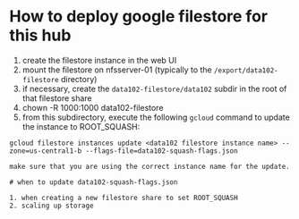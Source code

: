 # How to deploy google filestore for this hub

1. create the filestore instance in the web UI
2. mount the filestore on nfsserver-01 (typically to the `/export/data102-filestore` directory)
3. if necessary, create the `data102-filestore/data102` subdir in the root of that filestore share
4. chown -R 1000:1000 data102-filestore
5. from this subdirectory, execute the following `gcloud` command to update the instance to ROOT_SQUASH:
```
gcloud filestore instances update <data102 filestore instance name> --zone=us-central1-b --flags-file=data102-squash-flags.json

make sure that you are using the correct instance name for the update.

# when to update data102-squash-flags.json

1. when creating a new filestore share to set ROOT_SQUASH
2. scaling up storage
